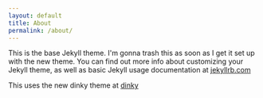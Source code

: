 ```yaml
---
layout: default
title: About
permalink: /about/
---
```


This is the base Jekyll theme. I'm gonna trash this as soon as I get it set up with the new theme. You can find out more info about customizing your Jekyll theme, as well as basic Jekyll usage documentation at [jekyllrb.com](https://jekyllrb.com/)

This uses the new dinky theme at 
[dinky](https://github.com/pages-themes/dinky)
